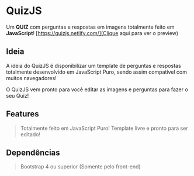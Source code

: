 # QuizJS

Um **QUIZ** com perguntas e respostas em imagens totalmente feito em **JavaScript**!
[https://quizjs.netlify.com/](Clique aqui para ver o preview)

## Ideia
A ideia do QuizJS é disponibilizar um template de perguntas e respostas totalmente desenvolvido em JavaScript Puro, sendo assim compatível com muitos navegadores!

O QuizJS vem pronto para você editar as imagens e perguntas para fazer o seu Quiz!

## Features
> Totalmente feito em JavaScript Puro!
> Template livre e pronto para ser editado!

## Dependências

>Bootstrap 4 ou superior (Somente pelo front-end)
